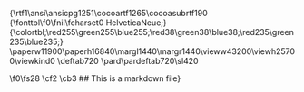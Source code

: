 {\rtf1\ansi\ansicpg1251\cocoartf1265\cocoasubrtf190
{\fonttbl\f0\fnil\fcharset0 HelveticaNeue;}
{\colortbl;\red255\green255\blue255;\red38\green38\blue38;\red235\green235\blue235;}
\paperw11900\paperh16840\margl1440\margr1440\vieww43200\viewh25700\viewkind0
\deftab720
\pard\pardeftab720\sl420

\f0\fs28 \cf2 \cb3 ## This is a markdown file}